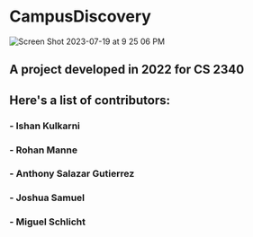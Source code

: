 # CampusDiscovery
![Screen Shot 2023-07-19 at 9 25 06 PM](https://github.com/iskulkarni22/CampusDiscovery/assets/99928280/37342120-26ab-43ba-89a3-97b5e966973a)
## A project developed in 2022 for CS 2340
## Here's a list of contributors: 
### - Ishan Kulkarni
### - Rohan Manne
### - Anthony Salazar Gutierrez
### - Joshua Samuel
### - Miguel Schlicht

